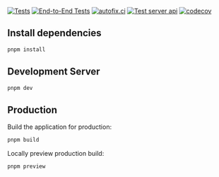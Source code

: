 [![Tests](https://github.com/geforseN/pastbl/actions/workflows/vitest.yml/badge.svg)](https://github.com/geforseN/pastbl/actions/workflows/vitest.yml)
[![End-to-End Tests](https://github.com/geforseN/pastbl/actions/workflows/playwright.yml/badge.svg)](https://github.com/geforseN/pastbl/actions/workflows/playwright.yml)
[![autofix.ci](https://github.com/geforseN/pastbl/actions/workflows/autofix-ci.yml/badge.svg)](https://github.com/geforseN/pastbl/actions/workflows/autofix-ci.yml)
[![Test server api](https://github.com/geforseN/pastbl/actions/workflows/test-api.yml/badge.svg)](https://github.com/geforseN/pastbl/actions/workflows/test-api.yml)
[![codecov](https://codecov.io/gh/geforseN/pastbl/graph/badge.svg?token=B7HBG03DX5)](https://codecov.io/gh/geforseN/pastbl)

## Install dependencies

```bash
pnpm install
```

## Development Server

```bash
pnpm dev
```

## Production

Build the application for production:

```bash
pnpm build
```

Locally preview production build:

```bash
pnpm preview
```
